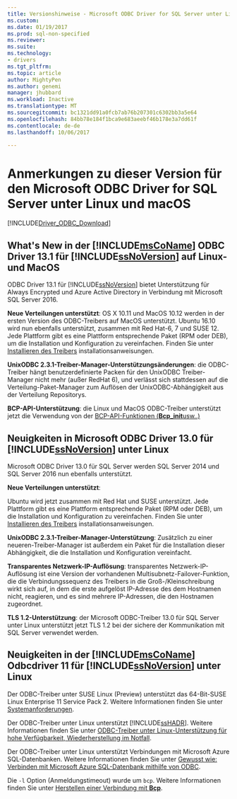 ```yaml
---
title: Versionshinweise - Microsoft ODBC Driver for SQL Server unter Linux und MacOS | Microsoft Docs
ms.custom: 
ms.date: 01/19/2017
ms.prod: sql-non-specified
ms.reviewer: 
ms.suite: 
ms.technology:
- drivers
ms.tgt_pltfrm: 
ms.topic: article
author: MightyPen
ms.author: genemi
manager: jhubbard
ms.workload: Inactive
ms.translationtype: MT
ms.sourcegitcommit: bc1321dd91a0fcb7ab76b207301c6302bb3a5e64
ms.openlocfilehash: 84bb78e184f1bca9e683aeebf46b178e3a7dd61f
ms.contentlocale: de-de
ms.lasthandoff: 10/06/2017

---
```

# <a name="release-notes-for-the-microsoft-odbc-driver-for-sql-server-on-linux-and-macos"></a>Anmerkungen zu dieser Version für den Microsoft ODBC Driver for SQL Server unter Linux und macOS
[!INCLUDE[Driver_ODBC_Download](../../../includes/driver_odbc_download.md)]

## <a name="whats-new-in-the-includemsconameincludesmsconamemdmd-odbc-driver-131-for-includessnoversionincludesssnoversionmdmd-on-linux-and-macos"></a>What's New in der [!INCLUDE[msCoName](../../../includes/msconame_md.md)] ODBC Driver 13.1 für [!INCLUDE[ssNoVersion](../../../includes/ssnoversion_md.md)] auf Linux- und MacOS  

ODBC Driver 13.1 für [!INCLUDE[ssNoVersion](../../../includes/ssnoversion_md.md)] bietet Unterstützung für Always Encrypted und Azure Active Directory in Verbindung mit Microsoft SQL Server 2016.

**Neue Verteilungen unterstützt**: OS X 10.11 und MacOS 10.12 werden in der ersten Version des ODBC-Treibers auf MacOS unterstützt. Ubuntu 16.10 wird nun ebenfalls unterstützt, zusammen mit Red Hat-6, 7 und SUSE 12. Jede Plattform gibt es eine Plattform entsprechende Paket (RPM oder DEB), um die Installation und Konfiguration zu vereinfachen.  Finden Sie unter [Installieren des Treibers](../../../connect/odbc/linux-mac/installing-the-microsoft-odbc-driver-for-sql-server.md) installationsanweisungen.

**UnixODBC 2.3.1-Treiber-Manager-Unterstützungsänderungen**: die ODBC-Treiber hängt benutzerdefinierte Packen für den UnixODBC Treiber-Manager nicht mehr (außer RedHat 6), und verlässt sich stattdessen auf die Verteilung-Paket-Manager zum Auflösen der UnixODBC-Abhängigkeit aus der Verteilung Repositorys.

**BCP-API-Unterstützung**: die Linux und MacOS ODBC-Treiber unterstützt jetzt die Verwendung von der [BCP-API-Funktionen (**Bcp_init**usw..)](../../../relational-databases/native-client-odbc-extensions-bulk-copy-functions/sql-server-driver-extensions-bulk-copy-functions.md)

## <a name="whats-new-in-the-microsoft-odbc-driver-130-for-includessnoversionincludesssnoversionmdmd-on-linux"></a>Neuigkeiten in Microsoft ODBC Driver 13.0 für [!INCLUDE[ssNoVersion](../../../includes/ssnoversion_md.md)] unter Linux  
Microsoft ODBC Driver 13.0 für SQL Server werden SQL Server 2014 und SQL Server 2016 nun ebenfalls unterstützt.  

**Neue Verteilungen unterstützt**:

Ubuntu wird jetzt zusammen mit Red Hat und SUSE unterstützt. Jede Plattform gibt es eine Plattform entsprechende Paket (RPM oder DEB), um die Installation und Konfiguration zu vereinfachen.  Finden Sie unter [Installieren des Treibers](../../../connect/odbc/linux-mac/installing-the-microsoft-odbc-driver-for-sql-server.md) installationsanweisungen.

**UnixODBC 2.3.1-Treiber-Manager-Unterstützung**: Zusätzlich zu einer neueren-Treiber-Manager ist außerdem ein Paket für die Installation dieser Abhängigkeit, die die Installation und Konfiguration vereinfacht.  

**Transparentes Netzwerk-IP-Auflösung**: transparentes Netzwerk-IP-Auflösung ist eine Version der vorhandenen Multisubnetz-Failover-Funktion, die die Verbindungssequenz des Treibers in die Groß-/Kleinschreibung wirkt sich auf, in dem die erste aufgelöst IP-Adresse des dem Hostnamen nicht, reagieren, und es sind mehrere IP-Adressen, die den Hostnamen zugeordnet.

**TLS 1.2-Unterstützung**: der Microsoft ODBC-Treiber 13.0 für SQL Server unter Linux unterstützt jetzt TLS 1.2 bei der sichere der Kommunikation mit SQL Server verwendet werden.

## <a name="whats-new-in-the-includemsconameincludesmsconamemdmd-odbc-driver-11-for-includessnoversionincludesssnoversionmdmd-on-linux"></a>Neuigkeiten in der [!INCLUDE[msCoName](../../../includes/msconame_md.md)] Odbcdriver 11 für [!INCLUDE[ssNoVersion](../../../includes/ssnoversion_md.md)] unter Linux  
Der ODBC-Treiber unter SUSE Linux (Preview) unterstützt das 64-Bit-SUSE Linux Enterprise 11 Service Pack 2. Weitere Informationen finden Sie unter [Systemanforderungen](../../../connect/odbc/linux-mac/system-requirements.md).  

Der ODBC-Treiber unter Linux unterstützt [!INCLUDE[ssHADR](../../../includes/sshadr_md.md)]. Weitere Informationen finden Sie unter [ODBC-Treiber unter Linux-Unterstützung für hohe Verfügbarkeit, Wiederherstellung im Notfall](../../../connect/odbc/linux-mac/odbc-driver-on-linux-support-for-high-availability-disaster-recovery.md).  

Der ODBC-Treiber unter Linux unterstützt Verbindungen mit Microsoft Azure SQL-Datenbanken. Weitere Informationen finden Sie unter [Gewusst wie: Verbinden mit Microsoft Azure SQL-Datenbank mithilfe von ODBC](http://msdn.microsoft.com/library/hh974312.aspx).  

Die `-l` Option (Anmeldungstimeout) wurde um `bcp`. Weitere Informationen finden Sie unter [Herstellen einer Verbindung mit **Bcp**](../../../connect/odbc/linux-mac/connecting-with-bcp.md).

